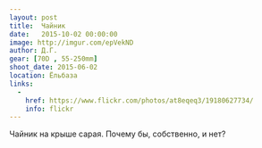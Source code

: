 ```yaml
---
layout: post
title:  Чайник
date:   2015-10-02 00:00:00
image: http://imgur.com/epVekND
author: Д.Г.
gear: [70D , 55-250mm]
shoot_date: 2015-06-02
location: Ёльбаза
links:
  -
    href: https://www.flickr.com/photos/at8eqeq3/19180627734/
    info: flickr
---
```


Чайник на крыше сарая. Почему бы, собственно, и нет?
